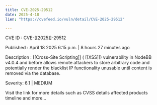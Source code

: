 ```yaml
---
title: CVE-2025-29512
date: 2025-4-18
lien: "https://cvefeed.io/vuln/detail/CVE-2025-29512"

---
```


CVE ID : CVE-[[2025]]-29512

Published :  April 18
2025
6:15 p.m. | 8 hours
27 minutes ago

Description :  [[Cross-Site Scripting]] ( [[XSS]]) vulnerability in NodeBB v4.0.4 and before allows remote attackers to store arbitrary code and potentially render the blacklist IP functionality unusable until content is removed via the database.

Severity: 6.1 | MEDIUM

Visit the link for more details
such as CVSS details
affected products
timeline
and more...
